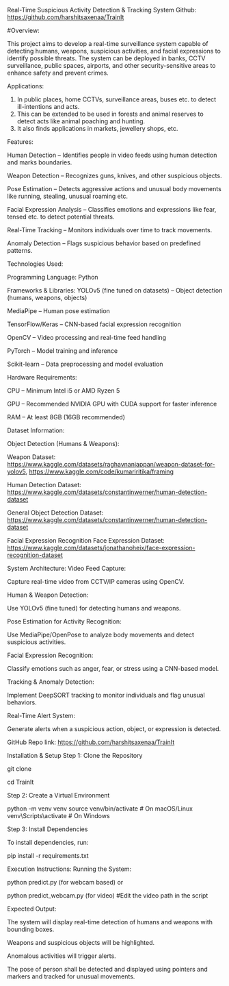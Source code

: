 Real-Time Suspicious Activity Detection & Tracking System
Github: https://github.com/harshitsaxenaa/TrainIt

#Overview:

This project aims to develop a real-time surveillance system capable of detecting humans, weapons, suspicious activities, and facial expressions to identify possible threats. The system can be deployed in banks, CCTV surveillance, public spaces, airports, and other security-sensitive areas to enhance safety and prevent crimes.

Applications:

1. In public places, home CCTVs, surveillance areas, buses etc. to detect ill-intentions and acts.
2. This can be extended to be used in forests and animal reserves to detect acts like animal poaching and hunting.
3. It also finds applications in markets, jewellery shops, etc.

Features:

Human Detection – Identifies people in video feeds using human detection and marks boundaries.

Weapon Detection – Recognizes guns, knives, and other suspicious objects.

Pose Estimation – Detects aggressive actions and unusual body movements like running, stealing, unusual roaming etc.

Facial Expression Analysis – Classifies emotions and expressions like fear, tensed etc. to detect potential threats.

Real-Time Tracking – Monitors individuals over time to track movements.

Anomaly Detection – Flags suspicious behavior based on predefined patterns.

Technologies Used:

Programming Language:
Python

Frameworks & Libraries:
YOLOv5 (fine tuned on datasets) – Object detection (humans, weapons, objects)

MediaPipe – Human pose estimation

TensorFlow/Keras – CNN-based facial expression recognition

OpenCV – Video processing and real-time feed handling

PyTorch – Model training and inference

Scikit-learn – Data preprocessing and model evaluation

Hardware Requirements:

CPU – Minimum Intel i5 or AMD Ryzen 5

GPU – Recommended NVIDIA GPU with CUDA support for faster inference

RAM – At least 8GB (16GB recommended)

Dataset Information:

Object Detection (Humans & Weapons):

Weapon Dataset: https://www.kaggle.com/datasets/raghavnanjappan/weapon-dataset-for-yolov5, https://www.kaggle.com/code/kumariritika/framing

Human Detection Dataset: https://www.kaggle.com/datasets/constantinwerner/human-detection-dataset

General Object Detection Dataset: https://www.kaggle.com/datasets/constantinwerner/human-detection-dataset

Facial Expression Recognition
Face Expression Dataset: https://www.kaggle.com/datasets/jonathanoheix/face-expression-recognition-dataset

System Architecture:
Video Feed Capture:

Capture real-time video from CCTV/IP cameras using OpenCV.

Human & Weapon Detection:

Use YOLOv5 (fine tuned) for detecting humans and weapons.

Pose Estimation for Activity Recognition:

Use MediaPipe/OpenPose to analyze body movements and detect suspicious activities.

Facial Expression Recognition:

Classify emotions such as anger, fear, or stress using a CNN-based model.

Tracking & Anomaly Detection:

Implement DeepSORT tracking to monitor individuals and flag unusual behaviors.

Real-Time Alert System:

Generate alerts when a suspicious action, object, or expression is detected.

GitHub Repo link: https://github.com/harshitsaxenaa/TrainIt

Installation & Setup
Step 1: Clone the Repository

git clone <your-github-repo-link>

cd TrainIt

Step 2: Create a Virtual Environment

python -m venv venv
source venv/bin/activate   # On macOS/Linux
venv\Scripts\activate      # On Windows

Step 3: Install Dependencies

To install dependencies, run:

pip install -r requirements.txt



Execution Instructions:
Running the System:

python predict.py (for webcam based)
or

python predict_webcam.py (for video) #Edit the video path in the script


Expected Output:

The system will display real-time detection of humans and weapons with bounding boxes.

Weapons and suspicious objects will be highlighted.

Anomalous activities will trigger alerts.

The pose of person shall be detected and displayed using pointers and markers and tracked for unusual movements.

